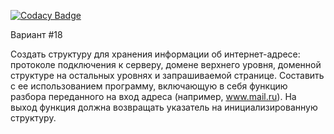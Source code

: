 [![Codacy Badge](https://app.codacy.com/project/badge/Grade/03e6327458dc4048b74d3ef036a5d7f5)](https://www.codacy.com/gh/Amrion/Technopark_C_C-plus-plus/dashboard?utm_source=github.com&amp;utm_medium=referral&amp;utm_content=Amrion/Technopark_C_C-plus-plus&amp;utm_campaign=Badge_Grade)

Вариант #18

Создать структуру для хранения информации об интернет-адресе: протоколе подключения к серверу, домене верхнего уровня, доменной структуре на остальных уровнях и запрашиваемой странице. Составить с ее использованием программу, включающую в себя функцию разбора переданного на вход адреса (например, www.mail.ru). На выход функция должна возвращать указатель на инициализированную структуру.
